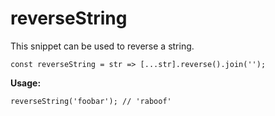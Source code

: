 # reverseString
This snippet can be used to reverse a string.

```
const reverseString = str => [...str].reverse().join('');
```

**Usage:**
```
reverseString('foobar'); // 'raboof'
```
